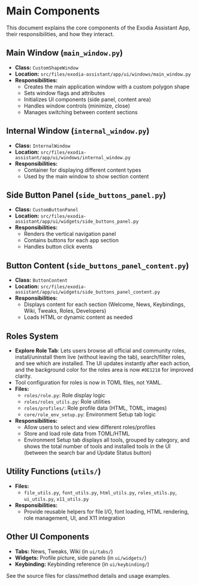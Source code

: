 # Main Components

This document explains the core components of the Exodia Assistant App, their responsibilities, and how they interact.

## Main Window (`main_window.py`)
- **Class:** `CustomShapeWindow`
- **Location:** `src/files/exodia-assistant/app/ui/windows/main_window.py`
- **Responsibilities:**
  - Creates the main application window with a custom polygon shape
  - Sets window flags and attributes
  - Initializes UI components (side panel, content area)
  - Handles window controls (minimize, close)
  - Manages switching between content sections

## Internal Window (`internal_window.py`)
- **Class:** `InternalWindow`
- **Location:** `src/files/exodia-assistant/app/ui/windows/internal_window.py`
- **Responsibilities:**
  - Container for displaying different content types
  - Used by the main window to show section content

## Side Button Panel (`side_buttons_panel.py`)
- **Class:** `CustomButtonPanel`
- **Location:** `src/files/exodia-assistant/app/ui/widgets/side_buttons_panel.py`
- **Responsibilities:**
  - Renders the vertical navigation panel
  - Contains buttons for each app section
  - Handles button click events

## Button Content (`side_buttons_panel_content.py`)
- **Class:** `ButtonContent`
- **Location:** `src/files/exodia-assistant/app/ui/widgets/side_buttons_panel_content.py`
- **Responsibilities:**
  - Displays content for each section (Welcome, News, Keybindings, Wiki, Tweaks, Roles, Developers)
  - Loads HTML or dynamic content as needed

## Roles System
- **Explore Role Tab**: Lets users browse all official and community roles, install/uninstall them live (without leaving the tab), search/filter roles, and see which are installed. The UI updates instantly after each action, and the background color for the roles area is now `#0E1218` for improved clarity.
- Tool configuration for roles is now in TOML files, not YAML.
- **Files:**
  - `roles/role.py`: Role display logic
  - `roles/roles_utils.py`: Role utilities
  - `roles/profiles/`: Role profile data (HTML, TOML, images)
  - `core/role_env_setup.py`: Environment Setup tab logic
- **Responsibilities:**
  - Allow users to select and view different roles/profiles
  - Store and load role data from TOML/HTML
  - Environment Setup tab displays all tools, grouped by category, and shows the total number of tools and installed tools in the UI (between the search bar and Update Status button)

## Utility Functions (`utils/`)
- **Files:**
  - `file_utils.py`, `font_utils.py`, `html_utils.py`, `roles_utils.py`, `ui_utils.py`, `x11_utils.py`
- **Responsibilities:**
  - Provide reusable helpers for file I/O, font loading, HTML rendering, role management, UI, and X11 integration

## Other UI Components
- **Tabs:** News, Tweaks, Wiki (in `ui/tabs/`)
- **Widgets:** Profile picture, side panels (in `ui/widgets/`)
- **Keybinding:** Keybinding reference (in `ui/keybinding/`)

See the source files for class/method details and usage examples. 
